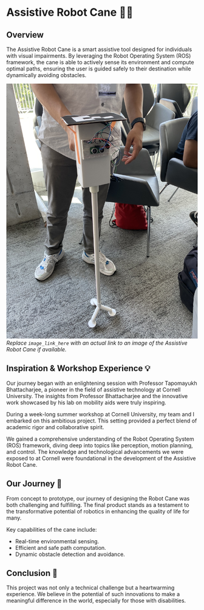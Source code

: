 # Assistive Robot Cane 🤖🦯

## Overview
The Assistive Robot Cane is a smart assistive tool designed for individuals with visual impairments. By leveraging the Robot Operating System (ROS) framework, the cane is able to actively sense its environment and compute optimal paths, ensuring the user is guided safely to their destination while dynamically avoiding obstacles.

![Assistive Robot Cane Image](https://github.com/tahsinhossain123/Assistive-Robot-Cane/blob/main/Robot-Cane-Image.jpg) 
*Replace `image_link_here` with an actual link to an image of the Assistive Robot Cane if available.*

## Inspiration & Workshop Experience 💡

Our journey began with an enlightening session with Professor Tapomayukh Bhattacharjee, a pioneer in the field of assistive technology at Cornell University. The insights from Professor Bhattacharjee and the innovative work showcased by his lab on mobility aids were truly inspiring. 

During a week-long summer workshop at Cornell University, my team and I embarked on this ambitious project. This setting provided a perfect blend of academic rigor and collaborative spirit.

We gained a comprehensive understanding of the Robot Operating System (ROS) framework, diving deep into topics like perception, motion planning, and control. The knowledge and technological advancements we were exposed to at Cornell were foundational in the development of the Assistive Robot Cane.

## Our Journey 🚀

From concept to prototype, our journey of designing the Robot Cane was both challenging and fulfilling. The final product stands as a testament to the transformative potential of robotics in enhancing the quality of life for many.

Key capabilities of the cane include:
- Real-time environmental sensing.
- Efficient and safe path computation.
- Dynamic obstacle detection and avoidance.

## Conclusion 🌟

This project was not only a technical challenge but a heartwarming experience. We believe in the potential of such innovations to make a meaningful difference in the world, especially for those with disabilities.

